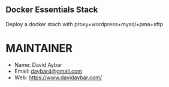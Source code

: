 ## Docker Essentials Stack
Deploy a docker stach with proxy+wordpress+mysql+pma+sftp

# MAINTAINER
- Name: David Aybar
- Email: daybar4@gmail.com
- Web: https://www.davidaybar.com/
